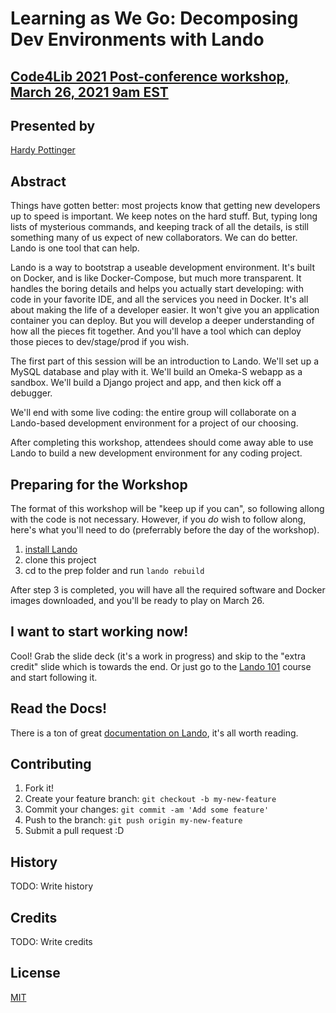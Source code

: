 # Learning as We Go: Decomposing Dev Environments with Lando

## [Code4Lib 2021 Post-conference workshop, March 26, 2021 9am EST](https://2021.code4lib.org/workshops/Learning-as-We-Go-Decomposing-Dev-Environments-with-Lando)

## Presented by

[Hardy Pottinger](https://github.com/hardyoyo/info)

## Abstract
Things have gotten better: most projects know that getting new developers up to speed is important.
We keep notes on the hard stuff. But, typing long lists of mysterious commands, and keeping track 
of all the details, is still something many of us expect of new collaborators. We can do better. 
Lando is one tool that can help.

Lando is a way to bootstrap a useable development environment. It's built on Docker, and is like 
Docker-Compose, but much more transparent. It handles the boring details and helps you actually 
start developing: with code in your favorite IDE, and all the services you need in Docker. It's 
all about making the life of a developer easier. It won't give you an application container you 
can deploy. But you will develop a deeper understanding of how all the pieces fit together. And 
you'll have a tool which can deploy those pieces to dev/stage/prod if you wish.

The first part of this session will be an introduction to Lando. We'll set up a MySQL database 
and play with it. We'll build an Omeka-S webapp as a sandbox. We'll build a Django project and 
app, and then kick off a debugger.

We'll end with some live coding: the entire group will collaborate on a Lando-based development 
environment for a project of our choosing.

After completing this workshop, attendees should come away able to use Lando to build a new 
development environment for any coding project.

## Preparing for the Workshop

The format of this workshop will be "keep up if you can", so following allong with the code
is not necessary. However, if you *do* wish to follow along, here's what you'll need to do
(preferrably before the day of the workshop).

1. [install Lando](https://docs.lando.dev/basics/installation.html)
2. clone this project
3. cd to the prep folder and run `lando rebuild`

After step 3 is completed, you will have all the required software and Docker images downloaded,
and you'll be ready to play on March 26.

## I want to start working now!

Cool! Grab the slide deck (it's a work in progress) and skip to the "extra credit" slide
which is towards the end. Or just go to the [Lando 101](https://docs.lando.dev/guides/lando-101/lando-overview.html) course and start following it.

## Read the Docs!

There is a ton of great [documentation on Lando](https://docs.lando.dev/), it's all worth reading.

## Contributing

1. Fork it!
2. Create your feature branch: `git checkout -b my-new-feature`
3. Commit your changes: `git commit -am 'Add some feature'`
4. Push to the branch: `git push origin my-new-feature`
5. Submit a pull request :D

## History

TODO: Write history

## Credits

TODO: Write credits

## License

[MIT](LICENSE)
